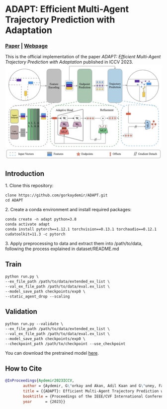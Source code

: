 # ADAPT: Efficient Multi-Agent Trajectory Prediction with Adaptation
### [Paper](https://arxiv.org/abs/2307.14187) | [Webpage](https://kuis-ai.github.io/adapt)
This is the official implementation of the paper *ADAPT: Efficient Multi-Agent Trajectory Prediction with Adaptation* published in ICCV 2023.
![](figures/pipeline.png)


## Introduction
1\. Clone this repository:
```
clone https://github.com/gorkaydemir/ADAPT.git
cd ADAPT
```

2\. Create a conda environment and install required packages:
```
conda create -n adapt python=3.8
conda activate adapt
conda install pytorch==1.12.1 torchvision==0.13.1 torchaudio==0.12.1 cudatoolkit=11.3 -c pytorch
```

3\. Apply preprocessing to data and extract them into /path/to/data, following the process explained in dataset/README.md


## Train
```
python run.py \
--ex_file_path /path/to/data/extended_ex_list \
--val_ex_file_path /path/to/data/eval.ex_list \
--model_save_path checkpoints/exp0 \
--static_agent_drop --scaling
```

## Validation
```
python run.py --validate \
--ex_file_path /path/to/data/extended_ex_list \
--val_ex_file_path /path/to/data/eval.ex_list \
--model_save_path checkpoints/exp0 \
--checkpoint_path /path/to/checkpoint --use_checkpoint 
```
You can download the pretrained model [here]([https://github.com/gorkaydemir/ADAPT/releases/download/1.0/checkpoint.pt](https://github.com/gorkaydemir/ADAPT/releases/tag/checkpoint)).

## How to Cite
```bibtex
@InProceedings{Aydemir2023ICCV,
        author = {Aydemir, G\"orkay and Akan, Adil Kaan and G\"uney, Fatma},
        title = {{ADAPT}: Efficient Multi-Agent Trajectory Prediction with Adaptation},
        booktitle = {Proceedings of the IEEE/CVF International Conference on Computer Vision},
        year      = {2023}}
```
